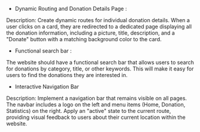 
- Dynamic Routing and Donation Details Page : 

Description: Create dynamic routes for individual donation details. When a user clicks on a card, they are redirected to a dedicated page displaying all the donation information, including a picture, title, description, and a "Donate" button with a matching background color to the card.



-  Functional search bar : 

The website should have a functional search bar that allows users to search for donations by category, title, or other keywords. This will make it easy for users to find the donations they are interested in.
- Interactive Navigation Bar

Description: Implement a navigation bar that remains visible on all pages. The navbar includes a logo on the left and menu items (Home, Donation, Statistics) on the right. Apply an "active" state to the current route, providing visual feedback to users about their current location within the website.
